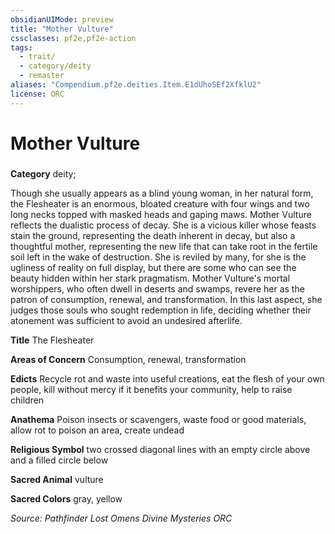 ```yaml
---
obsidianUIMode: preview
title: "Mother Vulture"
cssclasses: pf2e,pf2e-action
tags:
  - trait/
  - category/deity
  - remaster
aliases: "Compendium.pf2e.deities.Item.E1dUhoSEf2XfklU2"
license: ORC
---
```

# Mother Vulture

### 

**Category** deity; 




Though she usually appears as a blind young woman, in her natural form, the Flesheater is an enormous, bloated creature with four wings and two long necks topped with masked heads and gaping maws. Mother Vulture reflects the dualistic process of decay. She is a vicious killer whose feasts stain the ground, representing the death inherent in decay, but also a thoughtful mother, representing the new life that can take root in the fertile soil left in the wake of destruction. She is reviled by many, for she is the ugliness of reality on full display, but there are some who can see the beauty hidden within her stark pragmatism. Mother Vulture's mortal worshippers, who often dwell in deserts and swamps, revere her as the patron of consumption, renewal, and transformation. In this last aspect, she judges those souls who sought redemption in life, deciding whether their atonement was sufficient to avoid an undesired afterlife.

**Title** The Flesheater

**Areas of Concern** Consumption, renewal, transformation

**Edicts** Recycle rot and waste into useful creations, eat the flesh of your own people, kill without mercy if it benefits your community, help to raise children

**Anathema** Poison insects or scavengers, waste food or good materials, allow rot to poison an area, create undead

**Religious Symbol** two crossed diagonal lines with an empty circle above and a filled circle below

**Sacred Animal** vulture

**Sacred Colors** gray, yellow

*Source: Pathfinder Lost Omens Divine Mysteries*
*ORC*